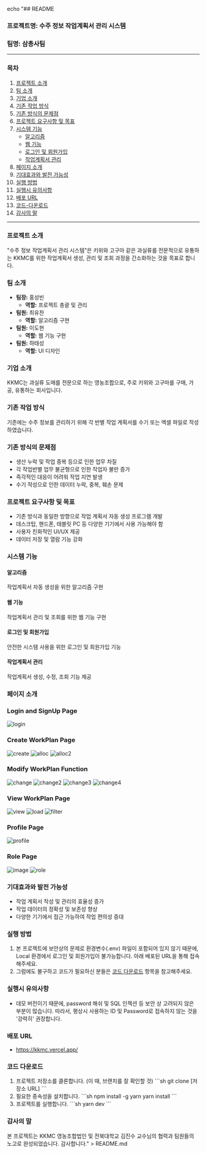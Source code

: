 echo "## README

### 프로젝트명: 수주 정보 작업계획서 관리 시스템

### 팀명: 삼총사팀

---

### 목차
1. [프로젝트 소개](#프로젝트-소개)
2. [팀 소개](#팀-소개)
3. [기업 소개](#기업-소개)
4. [기존 작업 방식](#기존-작업-방식)
5. [기존 방식의 문제점](#기존-방식의-문제점)
6. [프로젝트 요구사항 및 목표](#프로젝트-요구사항-및-목표)
7. [시스템 기능](#시스템-기능)
    - [알고리즘](#알고리즘)
    - [웹 기능](#웹-기능)
    - [로그인 및 회원가입](#로그인-및-회원가입)
    - [작업계획서 관리](#작업계획서-관리)
8. [페이지 소개](#페이지-소개)
9. [기대효과와 발전 가능성](#기대효과와-발전-가능성)
10. [실행 방법](#실행-방법)
11. [실행시 유의사항](#실행시-유의사항)
12. [배포 URL](#배포-URL)
13. [코드-다운로드](#코드-다운로드)
14. [감사의 말](#감사의-말)

---

### 프로젝트 소개
\"수주 정보 작업계획서 관리 시스템\"은 키위와 고구마 같은 과실류를 전문적으로 유통하는 KKMC를 위한 작업계획서 생성, 관리 및 조회 과정을 간소화하는 것을 목표로 합니다.

### 팀 소개
- **팀장:** 홍성빈
  - **역할:** 프로젝트 총괄 및 관리
- **팀원:** 최유찬
  - **역할:** 알고리즘 구현
- **팀원:** 이도현
  - **역할:** 웹 기능 구현
- **팀원:** 하태성
  - **역할:** UI 디자인

### 기업 소개
KKMC는 과실류 도매를 전문으로 하는 영농조합으로, 주로 키위와 고구마를 구매, 가공, 유통하는 회사입니다.

### 기존 작업 방식
기존에는 수주 정보를 관리하기 위해 각 반별 작업 계획서를 수기 또는 엑셀 파일로 작성하였습니다.

### 기존 방식의 문제점
- 생산 누락 및 작업 중복 등으로 인한 업무 차질
- 각 작업반별 업무 불균형으로 인한 작업자 불만 증가
- 즉각적인 대응이 어려워 작업 지연 발생
- 수기 작성으로 인한 데이터 누락, 중복, 훼손 문제

### 프로젝트 요구사항 및 목표
- 기존 방식과 동일한 방향으로 작업 계획서 자동 생성 프로그램 개발
- 데스크탑, 핸드폰, 태블릿 PC 등 다양한 기기에서 사용 가능해야 함
- 사용자 친화적인 UI/UX 제공
- 데이터 저장 및 열람 기능 강화

### 시스템 기능
#### 알고리즘
작업계획서 자동 생성을 위한 알고리즘 구현

#### 웹 기능
작업계획서 관리 및 조회를 위한 웹 기능 구현

#### 로그인 및 회원가입
안전한 시스템 사용을 위한 로그인 및 회원가입 기능

#### 작업계획서 관리
작업계획서 생성, 수정, 조회 기능 제공

### 페이지 소개

### Login and SignUp Page
![login](https://github.com/kkmcProject/Web/assets/132376178/dbcec6cf-9a41-4d06-a5ec-6b980bf2af01)

### Create WorkPlan Page
![create](https://github.com/kkmcProject/Web/assets/132376178/af45eb1a-99d8-4546-96d2-47bf8d3afaad)
![alloc](https://github.com/kkmcProject/Web/assets/132376178/3d482c85-9dee-4c07-bbbc-6698b19cbdf4)
![alloc2](https://github.com/kkmcProject/Web/assets/132376178/7e138510-0ed6-491a-95c4-a86f6fa248c0)

### Modify WorkPlan Function
![change](https://github.com/kkmcProject/Web/assets/132376178/21214958-c034-47b4-9632-50e1c61e98bd)
![change2](https://github.com/kkmcProject/Web/assets/132376178/8e3cc507-683f-4f56-bf04-2f6bc2c627f7)
![change3](https://github.com/kkmcProject/Web/assets/132376178/61892533-d57f-40c2-907d-7277f29f74b5)
![change4](https://github.com/kkmcProject/Web/assets/132376178/ef3b4a23-299c-4510-8653-450ba3a3849c)

### View WorkPlan Page
![view](https://github.com/kkmcProject/Web/assets/132376178/da4b6064-1222-4d5f-9f49-2dad6fddebf9)
![load](https://github.com/kkmcProject/Web/assets/132376178/2517dd95-8fe1-4341-afce-d91cbc2279d6)
![filter](https://github.com/kkmcProject/Web/assets/132376178/541d038b-e68e-486c-a6c6-cc782a4e5c40)

### Profile Page
![profile](https://github.com/kkmcProject/Web/assets/132376178/9e2ec1c8-1cdd-4177-aa1c-864cec43861e)

### Role Page
![image](https://github.com/kkmcProject/Web/assets/132376178/af0cd062-eaff-4ffc-827c-7643c78ca06d)
![role](https://github.com/kkmcProject/Web/assets/132376178/f9b2aabb-3acf-420c-86e9-3ff7fbf6484c)

### 기대효과와 발전 가능성
- 작업 계획서 작성 및 관리의 효율성 증가
- 작업 데이터의 정확성 및 보존성 향상
- 다양한 기기에서 접근 가능하여 작업 편의성 증대

### 실행 방법
1. 본 프로젝트에 보안상의 문제로 환경변수(.env) 파일이 포함되어 있지 않기 때문에, Local 환경에서 로그인 및 회원가입이 불가능합니다. 아래 배포된 URL을 통해 접속해주세요.
2. 그럼에도 불구하고 코드가 필요하신 분들은 [코드 다운로드](코드-다운로드) 항목을 참고해주세요.

### 실행시 유의사항
- 데모 버전이기 때문에, password 해쉬 및 SQL 인젝션 등 보안 상 고려되지 않은 부분이 많습니다. 따라서, 평상시 사용하는 ID 및 Password로 접속하지 않는 것을 '강력히' 권장합니다.

### 배포 URL
- https://kkmc.vercel.app/

### 코드 다운로드
1. 프로젝트 저장소를 클론합니다. (이 때, 브랜치를 잘 확인할 것)
    \`\`\`sh
    git clone [저장소 URL]
    \`\`\`
2. 필요한 종속성을 설치합니다.
    \`\`\`sh
    npm install -g yarn
    yarn install
    \`\`\`
4. 프로젝트를 실행합니다.
    \`\`\`sh
    yarn dev
    \`\`\`


### 감사의 말
본 프로젝트는 KKMC 영농조합법인 및 전북대학교 김진수 교수님의 협력과 팀원들의 노고로 완성되었습니다. 감사합니다." > README.md
